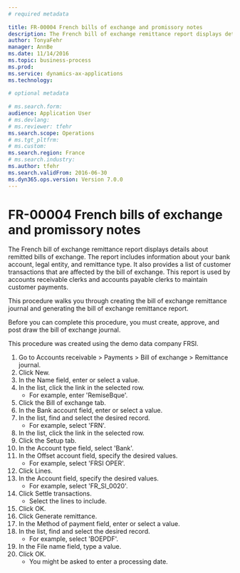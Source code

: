 ```yaml
--- 
# required metadata 
 
title: FR-00004 French bills of exchange and promissory notes
description: The French bill of exchange remittance report displays details about remitted bills of exchange. The report includes information about your bank account, legal entity, and remittance type. It also provides a list of customer transactions that are affected by the bill of exchange. This report is used by accounts receivable clerks and accounts payable clerks to maintain customer payments. This procedure walks you through creating the bill of exchange remittance journal and generating the bill of exchange remittance report.Before you can complete this procedure, you must create, approve, and post draw the bill of exchange journal.This procedure was created using the demo data company FRSI. 
author: TonyaFehr 
manager: AnnBe 
ms.date: 11/14/2016
ms.topic: business-process 
ms.prod:  
ms.service: dynamics-ax-applications 
ms.technology:  
 
# optional metadata 
 
# ms.search.form:   
audience: Application User 
# ms.devlang:  
# ms.reviewer: tfehr 
ms.search.scope: Operations 
# ms.tgt_pltfrm:  
# ms.custom:  
ms.search.region: France
# ms.search.industry: 
ms.author: tfehr 
ms.search.validFrom: 2016-06-30 
ms.dyn365.ops.version: Version 7.0.0 
---
```


# FR-00004 French bills of exchange and promissory notes

The French bill of exchange remittance report displays details about remitted bills of exchange. The report includes information about your bank account, legal entity, and remittance type. It also provides a list of customer transactions that are affected by the bill of exchange. This report is used by accounts receivable clerks and accounts payable clerks to maintain customer payments. 

This procedure walks you through creating the bill of exchange remittance journal and generating the bill of exchange remittance report.
Before you can complete this procedure, you must create, approve, and post draw the bill of exchange journal.
This procedure was created using the demo data company FRSI.

1. Go to Accounts receivable > Payments > Bill of exchange > Remittance journal.
2. Click New.
3. In the Name field, enter or select a value.
4. In the list, click the link in the selected row.
    * For example, enter 'RemiseBque'.
5. Click the Bill of exchange tab.
6. In the Bank account field, enter or select a value.
7. In the list, find and select the desired record.
    * For example, select 'FRN'.
8. In the list, click the link in the selected row.
9. Click the Setup tab.
10. In the Account type field, select 'Bank'.
11. In the Offset account field, specify the desired values.
    * For example, select 'FRSI OPER'.
12. Click Lines.
13. In the Account field, specify the desired values.
    * For example, select 'FR_SI_0020'.
14. Click Settle transactions.
    * Select the lines to include.
15. Click OK.
16. Click Generate remittance.
17. In the Method of payment field, enter or select a value.
18. In the list, find and select the desired record.
    * For example, select 'BOEPDF'.
19. In the File name field, type a value.
20. Click OK.
    * You might be asked to enter a processing date.

